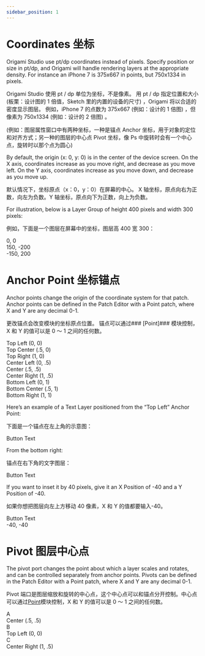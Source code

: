 ```yaml
---
sidebar_position: 1
---
```


# Coordinates 坐标

Origami Studio use pt/dp coordinates instead of pixels. Specify position or size in pt/dp, and Origami will handle rendering layers at the appropriate density. For instance an iPhone 7 is 375x667 in points, but 750x1334 in pixels.

Origami Studio 使用 pt / dp 单位为坐标，不是像素。 用 pt / dp 指定位置和大小 (板栗：设计图的 1 倍值，Sketch 里的内置的设备的尺寸) ，Origami 将以合适的密度显示图层。 例如，iPhone 7 的点数为 375x667 (例如：设计的 1 倍图) ，但像素为 750x1334 (例如：设计的 2 倍图) 。

(例如：图层属性窗口中有两种坐标，一种是锚点 Anchor 坐标，用于对象的定位和对齐方式；另一种的图层的中心点 Pivot 坐标，像 Ps 中旋转时会有一个中心点，旋转时以那个点为圆心)

By default, the origin (x: 0, y: 0) is in the center of the device screen. On the X axis, coordinates increase as you move right, and decrease as you move left. On the Y axis, coordinates increase as you move down, and decrease as you move up.

默认情况下，坐标原点（x：0，y：0）在屏幕的中心。 X 轴坐标，原点向右为正数，向左为负数。Y 轴坐标，原点向下为正数，向上为负数。

For illustration, below is a Layer Group of height 400 pixels and width 300 pixels:

例如，下面是一个图层在屏幕中的坐标，图层高 400 宽 300：

<div class="coord-example">
 <div class="dot dot-center dot-center-y dot-center-x"></div>
 <div class="label dot-center dot-center-y dot-center-x">0, 0</div>

 <div class="dot dot-top-right dot-top dot-right"></div>
 <div class="label dot-top-right dot-top dot-right">150, -200</div>

 <div class="dot dot-bottom-left dot-bottom dot-left"></div>
 <div class="label dot-bottom-left dot-bottom dot-left">-150, 200</div>

</div>

# Anchor Point 坐标锚点

Anchor points change the origin of the coordinate system for that patch. Anchor points can be defined in the Patch Editor with a Point patch, where X and Y are any decimal 0-1.

更改锚点会改变模块的坐标原点位置。 锚点可以通过### [Point]### 模块控制，X 和 Y 的值可以是 0 ～ 1 之间的任何数。

<div class="coord-example">
 <div class="dot dot-top-left dot-top dot-left"></div>
 <div class="label dot-top-left dot-top dot-left">Top Left (0, 0)</div>

 <div class="dot dot-top-center dot-top dot-center-x"></div>
 <div class="label dot-top-center dot-top dot-center-x">Top Center (.5, 0)</div>

 <div class="dot dot-top-right dot-top dot-right"></div>
 <div class="label dot-top-right dot-top dot-right">Top Right (1, 0)</div>

 <div class="dot dot-center-left dot-center-y dot-left"></div>
 <div class="label dot-center-left dot-center-y dot-left">Center Left (0, .5)</div>

 <div class="dot dot-center dot-center-y dot-center-x"></div>
 <div class="label dot-center dot-center-y dot-center-x">Center (.5, .5)</div>

 <div class="dot dot-center-right dot-center-y dot-right"></div>
 <div class="label dot-center-right dot-center-y dot-right">Center Right (1, .5)</div>

 <div class="dot dot-bottom-left dot-bottom dot-left"></div>
 <div class="label dot-bottom-left dot-bottom dot-left">Bottom Left (0, 1)</div>

 <div class="dot dot-bottom-center dot-bottom dot-center-x"></div>
 <div class="label dot-bottom-center dot-bottom dot-center-x">Bottom Center (.5, 1)</div>

 <div class="dot dot-bottom-right dot-bottom dot-right"></div>
 <div class="label dot-bottom-right dot-bottom dot-right">Bottom Right (1, 1)</div>
</div>

Here’s an example of a Text Layer positioned from the “Top Left” Anchor Point:

下面是一个锚点在左上角的示意图：

<div class="coord-example">
 <div class="dot dot-top-left dot-top dot-left"></div>
 <div class="box dot-top-left dot-top dot-left">Button Text</div>
</div>

From the bottom right:

锚点在右下角的文字图层：

<div class="coord-example">
 <div class="dot dot-bottom-right dot-bottom dot-right"></div>
 <div class="box dot-bottom-right dot-bottom dot-right">Button Text</div>
</div>

If you want to inset it by 40 pixels, give it an X Position of -40 and a Y Position of -40.

如果你想把图层向左上方移动 40 像素，X 和 Y 的值都要输入-40。

<div class="coord-example">
 <div class="dot dot-bottom-right dot-bottom dot-right"></div>
 <div class="box inset-40 dot-bottom-right dot-bottom dot-right">Button Text</div>
 <div class="label dot-bottom-right dot-bottom dot-right">-40, -40</div>
</div>

# Pivot 图层中心点

The pivot port changes the point about which a layer scales and rotates, and can be controlled separately from anchor points. Pivots can be defined in the Patch Editor with a Point patch, where X and Y are any decimal 0-1.

Pivot 端口是图层缩放和旋转的中心点，这个中心点可以和锚点分开控制。中心点可以通过[Point](./../Utility/Point.md)模块控制，X 和 Y 的值可以是 0 ～ 1 之间的任何数。

<div class="pivot-example-box" layout="row top-justify">
 <div class="pivot-example pivot-center ">
  <div class="item">A</div>
  <div class="label">Center (.5, .5)</div>
 </div>
 <div class="pivot-example pivot-top-left ">
  <div class="item">B</div>
  <div class="label">Top Left (0, 0)</div>
 </div>
 <div class="pivot-example pivot-center-right ">
  <div class="item">C</div>
  <div class="label">Center Right (1, .5)</div>
 </div>
</div>
